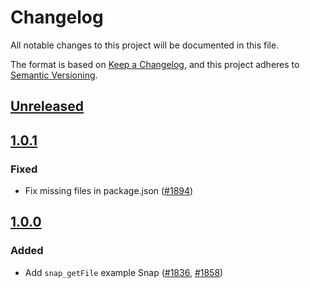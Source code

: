 # Changelog
All notable changes to this project will be documented in this file.

The format is based on [Keep a Changelog](https://keepachangelog.com/en/1.0.0/),
and this project adheres to [Semantic Versioning](https://semver.org/spec/v2.0.0.html).

## [Unreleased]

## [1.0.1]
### Fixed
- Fix missing files in package.json ([#1894](https://github.com/MetaMask/snaps/pull/1894))

## [1.0.0]
### Added
- Add `snap_getFile` example Snap ([#1836](https://github.com/MetaMask/snaps/pull/1836), [#1858](https://github.com/MetaMask/snaps/pull/1858))

[Unreleased]: https://github.com/MetaMask/snaps/compare/@metamask/get-file-example-snap@1.0.1...HEAD
[1.0.1]: https://github.com/MetaMask/snaps/compare/@metamask/get-file-example-snap@1.0.0...@metamask/get-file-example-snap@1.0.1
[1.0.0]: https://github.com/MetaMask/snaps/releases/tag/@metamask/get-file-example-snap@1.0.0
